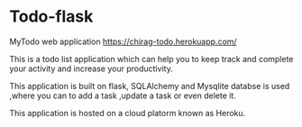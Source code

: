 # Todo-flask
MyTodo web application 
https://chirag-todo.herokuapp.com/

This is a todo list application which can help you to keep track and complete your activity and increase your productivity. 

This application is built on flask, SQLAlchemy and Mysqlite databse is used ,where you can to add a task ,update a task or even delete it.

This application is hosted on a cloud platorm known as Heroku.
